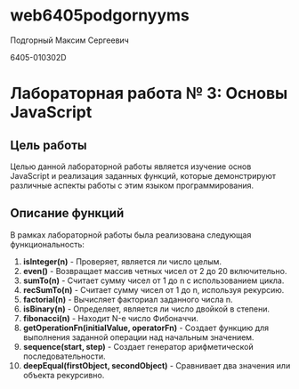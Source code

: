 # web6405podgornyyms

Подгорный Максим Сергеевич

6405-010302D

# Лабораторная работа № 3: Основы JavaScript

## Цель работы
Целью данной лабораторной работы является изучение основ JavaScript и реализация заданных функций, которые демонстрируют различные аспекты работы с этим языком программирования.

## Описание функций
В рамках лабораторной работы была реализована следующая функциональность:

1. **isInteger(n)** - Проверяет, является ли число целым.
2. **even()** - Возвращает массив четных чисел от 2 до 20 включительно.
3. **sumTo(n)** - Считает сумму чисел от 1 до n с использованием цикла.
4. **recSumTo(n)** - Считает сумму чисел от 1 до n, используя рекурсию.
5. **factorial(n)** - Вычисляет факториал заданного числа n.
6. **isBinary(n)** - Определяет, является ли число двойкой в степени.
7. **fibonacci(n)** - Находит N-е число Фибоначчи.
8. **getOperationFn(initialValue, operatorFn)** - Создает функцию для выполнения заданной операции над начальным значением.
9. **sequence(start, step)** - Создает генератор арифметической последовательности.
10. **deepEqual(firstObject, secondObject)** - Сравнивает два значения или объекта рекурсивно.
